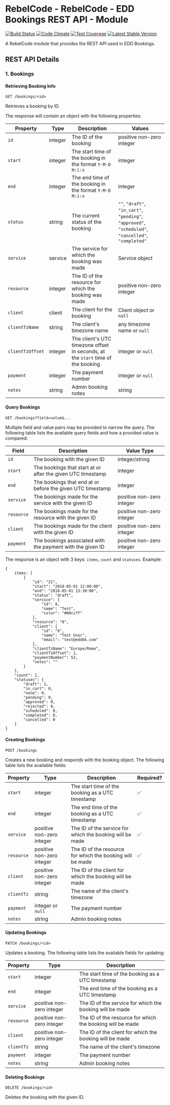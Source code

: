# RebelCode - RebelCode - EDD Bookings REST API - Module

[![Build Status](https://travis-ci.org/rebelcode/rcmod-eddbk-rest-api.svg?branch=master)](https://travis-ci.org/rebelcode/rcmod-eddbk-rest-api)
[![Code Climate](https://codeclimate.com/github/RebelCode/rcmod-eddbk-rest-api/badges/gpa.svg)](https://codeclimate.com/github/RebelCode/rcmod-eddbk-rest-api)
[![Test Coverage](https://codeclimate.com/github/RebelCode/rcmod-eddbk-rest-api/badges/coverage.svg)](https://codeclimate.com/github/RebelCode/rcmod-eddbk-rest-api/coverage)
[![Latest Stable Version](https://poser.pugx.org/rebelcode/rcmod-eddbk-rest-api/version)](https://packagist.org/packages/rebelcode/rcmod-eddbk-rest-api)

A RebelCode module that provides the REST API used in EDD Bookings.

## REST API Details

### 1. Bookings

#### Retrieving Booking Info

```
GET /bookings/<id>
```

Retrieves a booking by ID.

The response will contain an object with the following properties:

| Property | Type | Description | Values |
|----------|------|-------------|--------------|
| `id` | integer | The ID of the booking | positive non-zero integer |
| `start` | integer| The start time of the booking in the format `Y-M-D H:i:s` | integer |
| `end` | integer| The end time of the booking in the format `Y-M-D H:i:s` | integer |
| `status` | string | The current status of the booking | `""`, `"draft"`, `"in_cart"`, `"pending"`, `"approved"`, `"scheduled"`, `"cancelled"`, `"completed"` |
| `service` | service | The service for which the booking was made | Service object |
| `resource` | integer | The ID of the resource for which the booking was made | positive non-zero integer |
| `client` | client | The client for the booking | Client object or `null` |
| `clientTzName` | string | The client's timezone name | any timezone name or `null` |
| `clientTzOffset` | integer | The client's UTC timezone offset in seconds, at the `start` time of the booking | integer or `null` |
| `payment` | integer | The payment number | integer or `null` |
| `notes` | string | Admin booking notes | string | 

#### Query Bookings

```
GET /bookings?field=value&...
```

Multiple field and value pairs may be provided to narrow the query.
The following table lists the available query fields and how a provided value is compared:

| Field | Description | Value Type |
|-------|-------------|------------|
| `id`  | The booking with the given ID | integer/string |
| `start` | The bookings that start at or after the given UTC timestamp | integer |
| `end` | The bookings that end at or before the given UTC timestamp | integer |
| `service` | The bookings made for the service with the given ID | positive non-zero integer |
| `resource` | The bookings made for the resource with the given ID | positive non-zero integer |
| `client` | The bookings made for the client with the given ID | positive non-zero integer |
| `payment` | The bookings associated with the payment with the given ID | positive non-zero integer |

The response is an object with 3 keys: `items`, `count` and `statuses`. Example:

```
{
    items: [
        {
            "id": "21",
            "start": "2018-05-01 12:00:00",
            "end": "2018-05-01 13:30:00",
            "status": "draft",
            "service": {
                "id": 8,
                "name": "Test",
                "color": "#00ccff"
            },
            "resource": "0",
            "client": {
                "id": "6",
                "name": "Test User",
                "email": "test@eddbk.com"
            },
            "clientTzName": "Europe/Rome",
            "clientTzOffset": 1,
            "paymentNumber": 52,
            "notes": ""
        }
    ],
    "count": 1,
    "statuses": {
        "draft": 1,
        "in_cart": 0,
        "none": 0,
        "pending": 0,
        "approved": 0,
        "rejected": 0,
        "scheduled": 0,
        "completed": 0,
        "cancelled": 0
    }
}
```

#### Creating Bookings

```
POST /bookings
```

Creates a new booking and responds with the booking object. The following table lists the available fields:

| Property | Type | Description | Required? |
|----------|------|-------------|-----------|
| `start` | integer| The start time of the booking as a UTC timestamp | ✅ |
| `end` | integer| The end time of the booking as a UTC timestamp | ✅ |
| `service` | positive non-zero integer | The ID of the service for which the booking will be made | ✅ |
| `resource` | positive non-zero integer | The ID of the resource for which the booking will be made | ✅ |
| `client` | positive non-zero integer | The ID of the client for which the booking will be made | |
| `clientTz` | string | The name of the client's timezone | |
| `payment` | integer or `null` | The payment number | |
| `notes` | string | Admin booking notes | |

#### Updating Bookings

```
PATCH /bookings/<id>
```

Updates a booking. The following table lists the available fields for updating:

| Property | Type | Description |
|----------|------|-------------|
| `start` | integer| The start time of the booking as a UTC timestamp |
| `end` | integer| The end time of the booking as a UTC timestamp |
| `service` | positive non-zero integer | The ID of the service for which the booking will be made |
| `resource` | positive non-zero integer | The ID of the resource for which the booking will be made |
| `client` | positive non-zero integer | The ID of the client for which the booking will be made |
| `clientTz` | string | The name of the client's timezone |
| `payment` | integer | The payment number | integer or `null` |
| `notes` | string | Admin booking notes | string |

#### Deleting Bookings

```
DELETE /bookings/<id>
```

Deletes the booking with the given ID.
